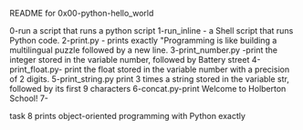 README for 0x00-python-hello_world

0-run a script that runs a python script
1-run_inline - a Shell script that runs Python code.
2-print.py - prints exactly \"Programming is like building a multilingual puzzle followed by a new line.
3-print_number.py -print the integer stored in the variable number, followed by Battery street
4-print_float.py- print the float stored in the variable number with a precision of 2 digits.
5-print_string.py print 3 times a string stored in the variable str, followed by its first 9 characters
6-concat.py-print Welcome to Holberton School!
7- 

task 8 prints object-oriented programming with Python exactly
